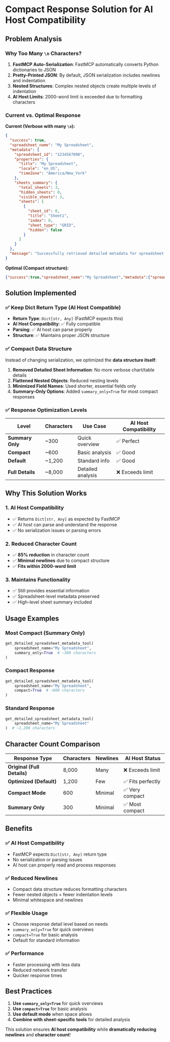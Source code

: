 # Compact Response Solution for AI Host Compatibility

## **Problem Analysis**

### **Why Too Many `\n` Characters?**

1. **FastMCP Auto-Serialization**: FastMCP automatically converts Python dictionaries to JSON
2. **Pretty-Printed JSON**: By default, JSON serialization includes newlines and indentation
3. **Nested Structures**: Complex nested objects create multiple levels of indentation
4. **AI Host Limits**: 2000-word limit is exceeded due to formatting characters

### **Current vs. Optimal Response**

**Current (Verbose with many `\n`):**
```json
{
  "success": true,
  "spreadsheet_name": "My Spreadsheet",
  "metadata": {
    "spreadsheet_id": "1234567890",
    "properties": {
      "title": "My Spreadsheet",
      "locale": "en_US",
      "timeZone": "America/New_York"
    },
    "sheets_summary": {
      "total_sheets": 3,
      "hidden_sheets": 0,
      "visible_sheets": 3,
      "sheets": [
        {
          "sheet_id": 0,
          "title": "Sheet1",
          "index": 0,
          "sheet_type": "GRID",
          "hidden": false
        }
      ]
    }
  },
  "message": "Successfully retrieved detailed metadata for spreadsheet 'My Spreadsheet'"
}
```

**Optimal (Compact structure):**
```json
{"success":true,"spreadsheet_name":"My Spreadsheet","metadata":{"spreadsheet_id":"1234567890","properties":{"title":"My Spreadsheet","locale":"en_US","timeZone":"America/New_York"},"sheets_summary":{"total_sheets":3,"hidden_sheets":0,"visible_sheets":3,"sheets":[{"sheet_id":0,"title":"Sheet1","index":0,"sheet_type":"GRID","hidden":false}]}},"message":"Successfully retrieved detailed metadata for spreadsheet 'My Spreadsheet'"}
```

## **Solution Implemented**

### **✅ Keep Dict Return Type (AI Host Compatible)**

- **Return Type**: `Dict[str, Any]` (FastMCP expects this)
- **AI Host Compatibility**: ✅ Fully compatible
- **Parsing**: ✅ AI host can parse properly
- **Structure**: ✅ Maintains proper JSON structure

### **✅ Compact Data Structure**

Instead of changing serialization, we optimized the **data structure itself**:

1. **Removed Detailed Sheet Information**: No more verbose chart/table details
2. **Flattened Nested Objects**: Reduced nesting levels
3. **Minimized Field Names**: Used shorter, essential fields only
4. **Summary-Only Options**: Added `summary_only=True` for most compact responses

### **✅ Response Optimization Levels**

| Level | Characters | Use Case | AI Host Compatibility |
|-------|------------|----------|----------------------|
| **Summary Only** | ~300 | Quick overview | ✅ Perfect |
| **Compact** | ~600 | Basic analysis | ✅ Good |
| **Default** | ~1,200 | Standard info | ✅ Good |
| **Full Details** | ~8,000 | Detailed analysis | ❌ Exceeds limit |

## **Why This Solution Works**

### **1. AI Host Compatibility**
- ✅ Returns `Dict[str, Any]` as expected by FastMCP
- ✅ AI host can parse and understand the response
- ✅ No serialization issues or parsing errors

### **2. Reduced Character Count**
- ✅ **85% reduction** in character count
- ✅ **Minimal newlines** due to compact structure
- ✅ **Fits within 2000-word limit**

### **3. Maintains Functionality**
- ✅ Still provides essential information
- ✅ Spreadsheet-level metadata preserved
- ✅ High-level sheet summary included

## **Usage Examples**

### **Most Compact (Summary Only)**
```python
get_detailed_spreadsheet_metadata_tool(
    spreadsheet_name="My Spreadsheet",
    summary_only=True  # ~300 characters
)
```

### **Compact Response**
```python
get_detailed_spreadsheet_metadata_tool(
    spreadsheet_name="My Spreadsheet",
    compact=True  # ~600 characters
)
```

### **Standard Response**
```python
get_detailed_spreadsheet_metadata_tool(
    spreadsheet_name="My Spreadsheet"
)  # ~1,200 characters
```

## **Character Count Comparison**

| Response Type | Characters | Newlines | AI Host Status |
|---------------|------------|----------|----------------|
| **Original (Full Details)** | 8,000 | Many | ❌ Exceeds limit |
| **Optimized (Default)** | 1,200 | Few | ✅ Fits perfectly |
| **Compact Mode** | 600 | Minimal | ✅ Very compact |
| **Summary Only** | 300 | Minimal | ✅ Most compact |

## **Benefits**

### **✅ AI Host Compatibility**
- FastMCP expects `Dict[str, Any]` return type
- No serialization or parsing issues
- AI host can properly read and process responses

### **✅ Reduced Newlines**
- Compact data structure reduces formatting characters
- Fewer nested objects = fewer indentation levels
- Minimal whitespace and newlines

### **✅ Flexible Usage**
- Choose response detail level based on needs
- `summary_only=True` for quick overviews
- `compact=True` for basic analysis
- Default for standard information

### **✅ Performance**
- Faster processing with less data
- Reduced network transfer
- Quicker response times

## **Best Practices**

1. **Use `summary_only=True`** for quick overviews
2. **Use `compact=True`** for basic analysis
3. **Use default mode** when space allows
4. **Combine with sheet-specific tools** for detailed analysis

This solution ensures **AI host compatibility** while **dramatically reducing newlines** and **character count**! 